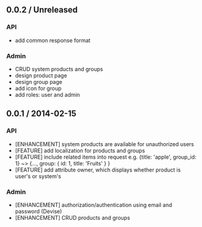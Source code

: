 ## 0.0.2 / Unreleased
### API
- add common response format

### Admin
- CRUD system products and groups
- design product page
- design group page
- add icon for group
- add roles: user and admin

## 0.0.1 / 2014-02-15
### API
- [ENHANCEMENT] system products are available for unauthorized users
- [FEATURE]     add localization for products and groups
- [FEATURE]     include related items into request
                e.g. {title: 'apple', group_id: 1} ~> {..., group: { id: 1, title: 'Fruits' } }
- [FEATURE]     add attribute owner, which displays whether product is user's or system's

### Admin
- [ENHANCEMENT] authorization/authentication using email and password (Devise)
- [ENHANCEMENT] CRUD products and groups